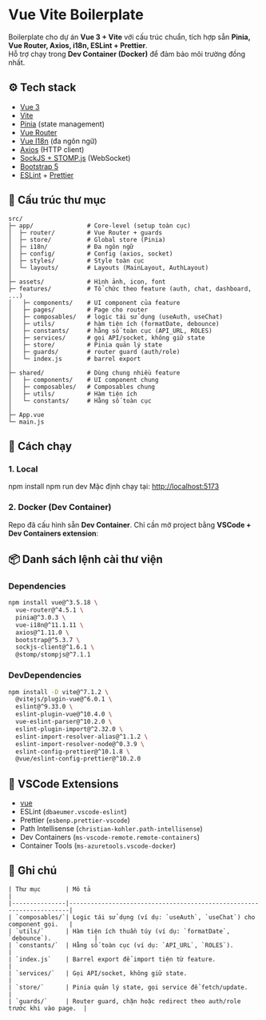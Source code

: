 # Vue Vite Boilerplate

Boilerplate cho dự án **Vue 3 + Vite** với cấu trúc chuẩn, tích hợp sẵn **Pinia, Vue Router, Axios, i18n, ESLint + Prettier**.  
Hỗ trợ chạy trong **Dev Container (Docker)** để đảm bảo môi trường đồng nhất.

## ⚙️ Tech stack
- [Vue 3](https://vuejs.org/)
- [Vite](https://vitejs.dev/)
- [Pinia](https://pinia.vuejs.org/) (state management)
- [Vue Router](https://router.vuejs.org/)
- [Vue I18n](https://vue-i18n.intlify.dev/) (đa ngôn ngữ)
- [Axios](https://axios-http.com/) (HTTP client)
- [SockJS + STOMP.js](https://stomp-js.github.io/) (WebSocket)
- [Bootstrap 5](https://getbootstrap.com/)
- [ESLint](https://eslint.org/) + [Prettier](https://prettier.io/)


## 📂 Cấu trúc thư mục
```
src/
├─ app/               # Core-level (setup toàn cục)
│  ├─ router/         # Vue Router + guards
│  ├─ store/          # Global store (Pinia)
│  ├─ i18n/           # Đa ngôn ngữ
│  ├─ config/         # Config (axios, socket)
│  ├─ styles/         # Style toàn cục
│  └─ layouts/        # Layouts (MainLayout, AuthLayout)
│
├─ assets/            # Hình ảnh, icon, font
├─ features/          # Tổ chức theo feature (auth, chat, dashboard, ...)
│   ├─ components/    # UI component của feature
│   ├─ pages/         # Page cho router
│   ├─ composables/   # logic tái sử dụng (useAuth, useChat)
│   ├─ utils/         # hàm tiện ích (formatDate, debounce)
│   ├─ constants/     # hằng số toàn cục (API_URL, ROLES)
│   ├─ services/      # gọi API/socket, không giữ state
│   ├─ store/         # Pinia quản lý state
│   ├─ guards/        # router guard (auth/role)
│   └─ index.js       # barrel export
│
├─ shared/            # Dùng chung nhiều feature
│   ├─ components/    # UI component chung
│   ├─ composables/   # Composables chung
│   ├─ utils/         # Hàm tiện ích
│   └─ constants/     # Hằng số toàn cục
│
├─ App.vue
└─ main.js
```


## 🚀 Cách chạy

### 1. Local
npm install
npm run dev
Mặc định chạy tại: [http://localhost:5173](http://localhost:5173)

### 2. Docker (Dev Container)
Repo đã cấu hình sẵn **Dev Container**.
Chỉ cần mở project bằng **VSCode + Dev Containers extension**:


## 📦 Danh sách lệnh cài thư viện
### Dependencies

```bash
npm install vue@^3.5.18 \
  vue-router@^4.5.1 \
  pinia@^3.0.3 \
  vue-i18n@^11.1.11 \
  axios@^1.11.0 \
  bootstrap@^5.3.7 \
  sockjs-client@^1.6.1 \
  @stomp/stompjs@^7.1.1
```

### DevDependencies

```bash
npm install -D vite@^7.1.2 \
  @vitejs/plugin-vue@^6.0.1 \
  eslint@^9.33.0 \
  eslint-plugin-vue@^10.4.0 \
  vue-eslint-parser@^10.2.0 \
  eslint-plugin-import@^2.32.0 \
  eslint-import-resolver-alias@^1.1.2 \
  eslint-import-resolver-node@^0.3.9 \
  eslint-config-prettier@^10.1.8 \
  @vue/eslint-config-prettier@^10.2.0
```

## 🧩 VSCode Extensions

- [vue](https://marketplace.visualstudio.com/items?itemName=Vue.volar)
- ESLint (`dbaeumer.vscode-eslint`)
- Prettier (`esbenp.prettier-vscode`)
- Path Intellisense (`christian-kohler.path-intellisense`)
- Dev Containers (`ms-vscode-remote.remote-containers`)
- Container Tools (`ms-azuretools.vscode-docker`)

## 📖 Ghi chú
```
| Thư mục       | Mô tả                                                                 |
|---------------|----------------------------------------------------------------------|
| `composables/`| Logic tái sử dụng (ví dụ: `useAuth`, `useChat`) cho component gọi.   |
| `utils/`      | Hàm tiện ích thuần túy (ví dụ: `formatDate`, `debounce`).            |
| `constants/`  | Hằng số toàn cục (ví dụ: `API_URL`, `ROLES`).                        |
| `index.js`    | Barrel export để import tiện từ feature.                             |
| `services/`   | Gọi API/socket, không giữ state.                                     |
| `store/`      | Pinia quản lý state, gọi service để fetch/update.                    |
| `guards/`     | Router guard, chặn hoặc redirect theo auth/role trước khi vào page.  |
```

